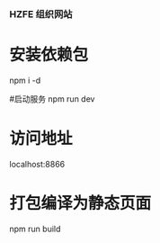 ###  HZFE 组织网站


# 安装依赖包
npm i -d

#启动服务
npm run dev

# 访问地址
localhost:8866

# 打包编译为静态页面
npm run build
